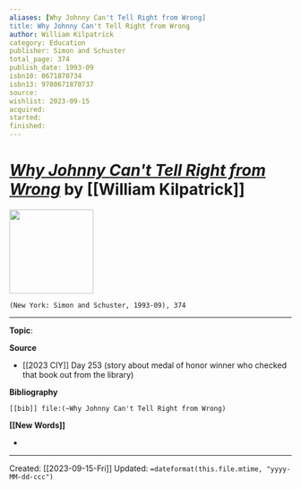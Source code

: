 ```yaml
---
aliases: [Why Johnny Can't Tell Right from Wrong]
title: Why Johnny Can't Tell Right from Wrong
author: William Kilpatrick
category: Education
publisher: Simon and Schuster
total_page: 374
publish_date: 1993-09
isbn10: 0671870734
isbn13: 9780671870737
source: 
wishlist: 2023-09-15
acquired: 
started: 
finished: 
---
```

# *[Why Johnny Can't Tell Right from Wrong]()* by [[William Kilpatrick]]

<img src="http://books.google.com/books/content?id=byWvf-9ybM4C&printsec=frontcover&img=1&zoom=1&edge=curl&source=gbs_api" width=150>

`(New York: Simon and Schuster, 1993-09), 374`



--- 
**Topic**: 

**Source**
- [[2023 CIY]] Day 253 (story about medal of honor winner who checked that book out from the library)

**Bibliography**

```query
[[bib]] file:(~Why Johnny Can't Tell Right from Wrong)
```
 

**[[New Words]]**

- 

---
Created: [[2023-09-15-Fri]]
Updated: `=dateformat(this.file.mtime, "yyyy-MM-dd-ccc")`